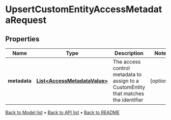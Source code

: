 

# UpsertCustomEntityAccessMetadataRequest


## Properties

| Name | Type | Description | Notes |
|------------ | ------------- | ------------- | -------------|
|**metadata** | [**List&lt;AccessMetadataValue&gt;**](AccessMetadataValue.md) | The access control metadata to assign to a CustomEntity that matches the identifier |  [optional] |



[Back to Model list](../README.md#documentation-for-models) &#8226; [Back to API list](../README.md#documentation-for-api-endpoints) &#8226; [Back to README](../README.md)


